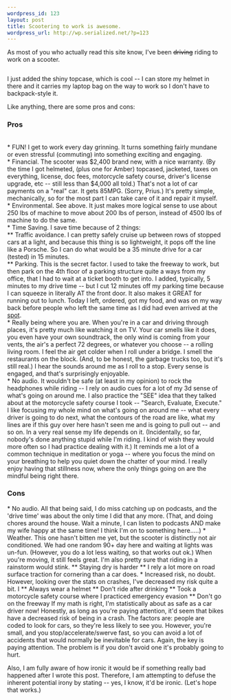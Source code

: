 ```yaml
--- 
wordpress_id: 123
layout: post
title: Scootering to work is awesome.
wordpress_url: http://wp.serialized.net/?p=123
---
```

<p>As most of you who actually read this site know, I've been <del>driving</del> riding to work on a scooter.</p>

<p><img src="http://drop.serialized.net/IMG_0143_2.jpg" alt="" /></p>

<p>I just added the shiny topcase, which is cool -- I can store my helmet in there and it carries my laptop bag on the way to work so I don't have to backpack-style it.</p>

<p>Like anything, there are some pros and cons:</p>

<h3>Pros</h3><br />
* <span class="caps">FUN</span>! I get to work every day grinning. It turns something fairly mundane or even stressful (commuting) into something exciting and engaging.<br />
* Financial. The scooter was $2,400 brand new, with a nice warranty. (By the time I got helmeted, (plus one for Amber) topcased, jacketed, taxes on everything, license, doc fees, motorcycle safety course, driver's license upgrade, etc -- still less than $4,000 all told.) That's not a lot of car payments on a "real" car. It gets 85MPG. (Sorry, Prius.) It's pretty simple, mechanically, so for the most part I can take care of it and repair it myself.<br />
* Environmental. See above. It just makes more logical sense to use about 250 lbs of machine to move about 200 lbs of person, instead of 4500 lbs of machine to do the same.<br />
* Time Saving. I save time because of 2 things:<br />
** Traffic avoidance. I can pretty safely cruise up between rows of stopped cars at a light, and because this thing is so lightweight, it pops off the line like a Porsche. So I can do what would be a 35 minute drive for a car (tested) in 15 minutes.<br />
** Parking. This is the secret factor. I used to take the freeway to work, but then park on the 4th floor of a parking structure quite a ways from my office, that I had to wait at a ticket booth to get into. I added, typically, 5 minutes to my drive time -- but I cut 12 minutes off my parking time because I can squeeze in literally AT the front door. It also makes it <span class="caps">GREAT </span>for running out to lunch. Today I left, ordered, got my food, and was on my way back before people who left the same time as I did had even arrived at the <a href="http://mikeyhateseverything.blogspot.com/2008/01/lets-be-frank-culver-city.html">spot</a>.<br />
* Really being where you are. When you're in a car and driving through places, it's pretty much like watching it on <span class="caps">TV.</span> Your car smells like it does, you even have your own soundtrack, the only wind is coming from your vents, the air's a perfect 72 degrees, or whatever you choose -- a rolling living room. I feel the air get colder when I roll under a bridge. I smell the restaurants on the block. (And, to be honest, the garbage trucks too, but it's still real.) I hear the sounds around me as I roll to a stop. Every sense is engaged, and that's surprisingly enjoyable. <br />
* No audio. It wouldn't be safe (at least in my opinion) to rock the headphones while riding -- I rely on audio cues for a lot of my 3d sense of what's going on around me. I also practice the "SEE" idea that they talked about at the motorcycle safety course I took -- "Search, Evaluate, Execute." I like focusing my whole mind on what's going on around me -- what every driver is going to do next, what the contours of the road are like, what my lines are if this guy over here hasn't seen me and is going to pull out -- and so on. In a very real sense my life depends on it. (Incidentally, so far, nobody's done anything stupid while I'm riding. I kind of wish they would more often so I had practice dealing with it.) It reminds me a lot of a common technique in meditation or yoga -- where you focus the mind on your breathing to help you quiet down the chatter of your mind. I really enjoy having that stillness now, where the only things going on are the mindful being right there.

<h3>Cons</h3>
* No audio. All that being said, I do miss catching up on podcasts, and the 'drive time' was about the only time I did that any more. (That, and doing chores around the house. Wait a minute, I can listen to podcasts <span class="caps">AND </span>make my wife happy at the same time! I think I'm on to something here.....)
* Weather. This one hasn't bitten me yet, but the scooter is distinctly not air conditioned. We had one random 90+ day here and waiting at lights was un-fun. (However, you do a lot less waiting, so that works out ok.) When you're moving, it still feels great. I'm also pretty sure that riding in a rainstorm would stink.
** Staying dry is harder
** I rely a lot more on road surface traction for cornering than a car does.
* Increased risk, no doubt. However, looking over the stats on crashes, I've decreased my risk quite a bit. I
** Always wear a helmet
** Don't ride after drinking
** Took a motorcycle safety course where I practiced emergency evasion
** Don't go on the freeway
If my math is right, I'm statistically about as safe as a car driver now!
Honestly, as long as you're paying attention, it'd seem that bikes have a decreased risk of being in a crash. The factors are: people are coded to look for cars, so they're less likely to see you. However, you're small, and you stop/accelerate/swerve fast, so you can avoid a lot of accidents that would normally be inevitable for cars. Again, the key is paying attention. The problem is if you don't avoid one it's probably going to hurt.

<p>Also, I am fully aware of how ironic it would be if something really bad happened after I wrote this post. Therefore, I am attempting to defuse the inherent potential irony by stating -- yes, I know, it'd be ironic. (Let's hope that works.)</p>
